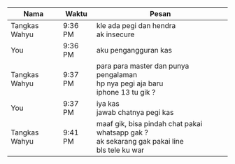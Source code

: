 | Nama | Waktu | Pesan |
| --- | --- | --- |
| Tangkas Wahyu | 9:36 PM | kle ada pegi dan hendra<br>ak insecure |
| You | 9:36 PM | aku pengangguran kas |
| Tangkas Wahyu | 9:37 PM | para para master dan punya pengalaman<br>hp nya pegi aja baru<br>iphone 13 tu gik ?
| You | 9:37 PM | iya kas<br>jawab chatnya pegi kas |
| Tangkas Wahyu | 9:41 PM | maaf gik, bisa pindah chat pakai whatsapp gak ?<br>ak sekarang gak pakai line<br>bls tele ku war |